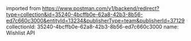 imported from https://www.postman.com/v1/backend/redirect?type=collection&id=35240-4bcffb0e-62a8-42b3-8b56-ed7c660c3000&entityId=13234&publisherType=team&publisherId=37129
collectionId: 35240-4bcffb0e-62a8-42b3-8b56-ed7c660c3000
name: Wishlist API